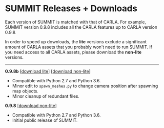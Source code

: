 <h1> SUMMIT Releases + Downloads</h1>

Each version of SUMMIT is matched with that of CARLA. For example, SUMMIT version 0.9.8 includes all the CARLA features up to CARLA version 0.9.8.

In order to speed up downloads, the **lite** versions exclude a significant amount of CARLA assets that you probably won't need to run SUMMIT. If you need access to all CARLA assets, please download the **non-lite** versions.

<hr>

**0.9.8b** [[download lite](https://www.dropbox.com/s/9t51e3a72qarzqb/SUMMIT_0.9.8b_lite.tar.gz?dl=0)] [[download non-lite](https://www.dropbox.com/s/n5m418ryfwpoj1n/SUMMIT_0.9.8b.tar.gz?dl=0)]

- Compatible with Python 2.7 and Python 3.6.
- Minor edit to `spawn_meshes.py` to change camera position after spawning map objects.
- Minor cleanup of redundant files.

**0.9.8** [[download non-lite](https://www.dropbox.com/s/diopfv2tk85571c/SUMMIT_0.9.8.tar.gz?dl=0)]

- Compatible with Python 2.7 and Python 3.6.
- Initial public release of SUMMIT.
